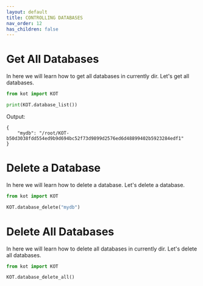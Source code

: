 ```yaml
---
layout: default
title: CONTROLLING DATABASES
nav_order: 12
has_children: false
---
```


# Get All Databases
In here we will learn how to get all databases in currently dir. Let's get all databases.

```python
from kot import KOT

print(KOT.database_list())
```

Output:

```console
{
    "mydb": "/root/KOT-b50d3038fdd554ed9b9d694bc52f73d9899d2576ed6d48899402b5923284edf1"
}
```

# Delete a Database
In here we will learn how to delete a database. Let's delete a database.

```python
from kot import KOT

KOT.database_delete("mydb")
```

# Delete All Databases
In here we will learn how to delete all databases in currently dir. Let's delete all databases.

```python   
from kot import KOT

KOT.database_delete_all()
```
